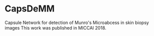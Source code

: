 # CapsDeMM
Capsule Network for detection of Munro's Microabcess in skin biopsy images
This work was published in MICCAI 2018.
